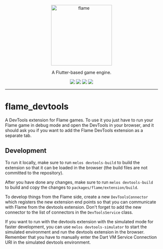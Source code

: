 <!-- markdownlint-disable MD013 -->
<p align="center">
  <a href="https://flame-engine.org">
    <img alt="flame" width="200px" src="https://user-images.githubusercontent.com/6718144/101553774-3bc7b000-39ad-11eb-8a6a-de2daa31bd64.png">
  </a>
</p>

<p align="center">
A Flutter-based game engine.
</p>

<p align="center">
  <a title="Pub" href="https://pub.dev/packages/flame"><img src="https://img.shields.io/pub/v/flame.svg?style=popout"/></a>
  <a title="Test" href="https://github.com/flame-engine/flame/actions?query=workflow%3Acicd+branch%3Amain"><img src="https://github.com/flame-engine/flame/workflows/cicd/badge.svg?branch=main&event=push"/></a>
  <a title="Discord" href="https://discord.gg/pxrBmy4"><img src="https://img.shields.io/discord/509714518008528896.svg"/></a>
  <a title="Melos" href="https://github.com/invertase/melos"><img src="https://img.shields.io/badge/maintained%20with-melos-f700ff.svg"/></a>
</p>

---
<!-- markdownlint-enable MD013 -->

# flame_devtools

A DevTools extension for Flame games. To use it you just have to run your
Flame game in debug mode and open the DevTools in your browser, and it should
ask you if you want to add the Flame DevTools extension as a separate tab.


## Development

To run it locally, make sure to run `melos devtools-build` to build the
extension so that it can be loaded in the browser (the build files are not
committed to the repository).

After you have done any changes, make sure to run `melos devtools-build` to
build and copy the changes to `packages/flame/extension/build`.

To develop things from the Flame side, create a new `DevToolsConnector` which
registers the new extension end points so that you can communicate with Flame
from the devtools extension. Don't forget to add the new connector to the
list of connectors in the `DevToolsService` class.

If you want to run with the devtools extension with the simulated mode for
faster development, you can use `melos devtools-simulator` to start the
simulated environment and run the devtools extension in the browser.
Remember that you have to manually enter the Dart VM Service Connection URI
in the simulated devtools environment.
